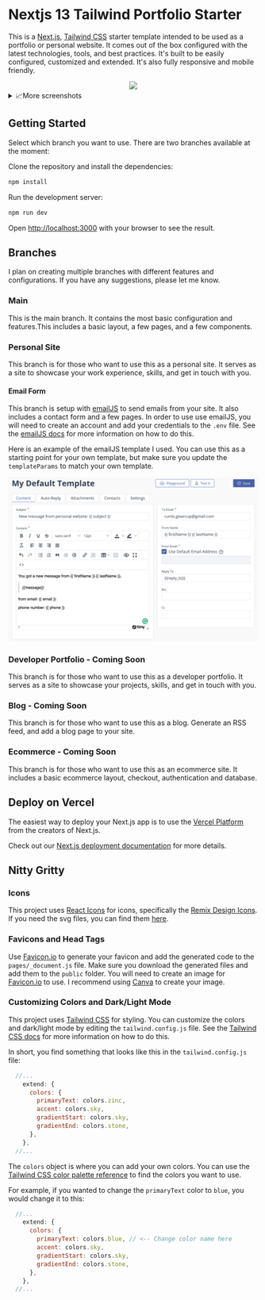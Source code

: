 # Nextjs 13 Tailwind Portfolio Starter

This is a [Next.js](https://nextjs.org/), [Tailwind CSS](https://tailwindcss.com/) starter template intended to be used as a portfolio or personal website. It comes out of the box configured with the latest technologies, tools, and best practices. It's built to be easily configured, customized and extended. It's also fully responsive and mobile friendly.

<div align="center">
  <img src="https://media2.giphy.com/media/JElTTiwURbzY3RDQfm/giphy.gif?cid=790b76119f2dfe7e7d227feb879cb01171dea8e74b238bfd&rid=giphy.gif&ct=g" width="400">
</div>

<details>
<summary>
📈More screenshots
</summary>
<div align="center">
<img src="https://media3.giphy.com/media/jJ3Tizd1zbRsYgasra/giphy.gif?cid=790b7611e2ab8971557b3bf7740374cdfa608674ad965d4c&rid=giphy.gif&ct=g" width="400">

<img src="https://media3.giphy.com/media/PCqti2fs12Rc8V0Kta/giphy.gif?cid=790b76111bc5135ee5390490089fe327eccde82265e5e132&rid=giphy.gif&ct=g" width="400">

<img src="https://media3.giphy.com/media/PCqti2fs12Rc8V0Kta/giphy.gif?
cid=790b76111bc5135ee5390490089fe327eccde82265e5e132&rid=giphy.gif&ct=g" width="400">


<img src="https://media0.giphy.com/media/1WMjsePrPDcGxkzt0s/giphy.gif?cid=790b7611018b6f457646ca5f26fa956ec230190e3d3ef179&rid=giphy.gif&ct=g" width="400">
</div>



</details>

## Getting Started

Select which branch you want to use. There are two branches available at the moment:

Clone the repository and install the dependencies:

```bash
npm install
```

Run the development server:

```bash
npm run dev
```

Open [http://localhost:3000](http://localhost:3000) with your browser to see the result.

## Branches

I plan on creating multiple branches with different features and configurations. If you have any suggestions, please let me know.

### Main

This is the main branch. It contains the most basic configuration and features.This includes a basic layout, a few pages, and a few components.

### Personal Site

This branch is for those who want to use this as a personal site. It serves as a site to showcase your work experience, skills, and get in touch with you.

#### Email Form

This branch is setup with [emailJS](https://www.emailjs.com/) to send emails from your site. It also includes a contact form and a few pages. In order to use use emailJS, you will need to create an account and add your credentials to the `.env` file. See the [emailJS docs](https://www.emailjs.com/docs/) for more information on how to do this.

Here is an example of the emailJS template I used. You can use this as a starting point for your own template, but make sure you update the `templateParams` to match your own template.

![Alt text](src/images/photos/emailjs.png)

### Developer Portfolio - Coming Soon

This branch is for those who want to use this as a developer portfolio. It serves as a site to showcase your projects, skills, and get in touch with you.

### Blog - Coming Soon

This branch is for those who want to use this as a blog. Generate an RSS feed, and add a blog page to your site.

### Ecommerce - Coming Soon

This branch is for those who want to use this as an ecommerce site. It includes a basic ecommerce layout, checkout, authentication and database.

## Deploy on Vercel

The easiest way to deploy your Next.js app is to use the [Vercel Platform](https://vercel.com/new?utm_medium=default-template&filter=next.js&utm_source=create-next-app&utm_campaign=create-next-app-readme) from the creators of Next.js.

Check out our [Next.js deployment documentation](https://nextjs.org/docs/deployment) for more details.

## Nitty Gritty

### Icons

This project uses [React Icons](https://react-icons.github.io/react-icons/) for icons, specifically the [Remix Design Icons](https://react-icons.github.io/react-icons/icons?name=ri). If you need the svg files, you can find them [here](https://github.com/Remix-Design/RemixIcon/tree/master/icons).

### Favicons and Head Tags

Use [Favicon.io](https://favicon.io/favicon-converter/) to generate your favicon and add the generated code to the `pages/_document.js` file. Make sure you download the generated files and add them to the `public` folder. You will need to create an image for [Favicon.io](https://favicon.io/favicon-converter/) to use. I recommend using [Canva](https://www.canva.com/) to create your image.

### Customizing Colors and Dark/Light Mode

This project uses [Tailwind CSS](https://tailwindcss.com/) for styling. You can customize the colors and dark/light mode by editing the `tailwind.config.js` file. See the [Tailwind CSS docs](https://tailwindcss.com/docs/customizing-colors) for more information on how to do this.

In short, you find something that looks like this in the `tailwind.config.js` file:

```js
  //...
    extend: {
      colors: {
        primaryText: colors.zinc,
        accent: colors.sky,
        gradientStart: colors.sky,
        gradientEnd: colors.stone,
      },
    },
  //...
```

The `colors` object is where you can add your own colors. You can use the [Tailwind CSS color palette reference](https://tailwindcss.com/docs/customizing-colors#color-palette-reference) to find the colors you want to use.

For example, if you wanted to change the `primaryText` color to `blue`, you would change it to this:

```js
  //...
    extend: {
      colors: {
        primaryText: colors.blue, // <-- Change color name here
        accent: colors.sky,
        gradientStart: colors.sky,
        gradientEnd: colors.stone,
      },
    },
  //...
```


